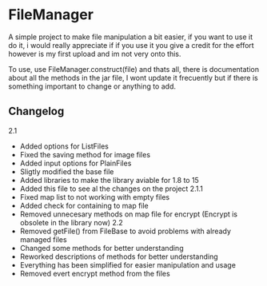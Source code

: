 # FileManager
A simple project to make file manipulation a bit easier, if you want to use it do it, i would really appreciate if if you use it you give a credit for the effort
however is my first upload and im not very onto this.

To use, use FileManager.construct(file) and thats all, there is documentation about all the methods in the jar file, I wont update it frecuently but if there is
something important to change or anything to add.

## Changelog
2.1
* Added options for ListFiles
* Fixed the saving method for image files
* Added input options for PlainFiles
* Sligtly modified the base file
* Added libraries to make the library aviable for 1.8 to 15
* Added this file to see al the changes on the project
2.1.1
* Fixed map list to not working with empty files
* Added check for containing to map file
* Removed unnecesary methods on map file for encrypt (Encrypt is obsolete in the library now)
2.2
* Removed getFile() from FileBase to avoid problems with already managed files
* Changed some methods for better understanding
* Reworked descriptions of methods for better understanding
* Everything has been simplified for easier manipulation and usage
* Removed evert encrypt method from the files
